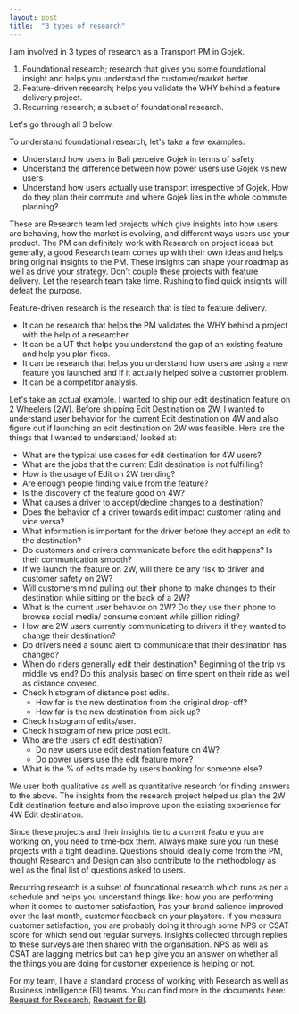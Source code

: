 ```yaml
---
layout: post
title:  "3 types of research"
---
```


I am involved in 3 types of research as a Transport PM in Gojek.

1. Foundational research; research that gives you some foundational insight and helps you understand the customer/market better.
2. Feature-driven research; helps you validate the WHY behind a feature delivery project.
3. Recurring research; a subset of foundational research.

Let's go through all 3 below.

To understand foundational research, let's take a few examples:
 - Understand how users in Bali perceive Gojek in terms of safety
 - Understand the difference between how power users use Gojek vs new users
 - Understand how users actually use transport irrespective of Gojek. How do they plan their commute and where Gojek lies in the whole commute planning?

These are Research team led projects which give insights into how users are behaving, how the market is evolving, and different ways users use your product. The PM can definitely work with Research on project ideas but generally, a good Research team comes up with their own ideas and helps bring original insights to the PM. These insights can shape your roadmap as well as drive your strategy. Don't couple these projects with feature delivery. Let the research team take time. Rushing to find quick insights will defeat the purpose.

Feature-driven research is the research that is tied to feature delivery.
 - It can be research that helps the PM validates the WHY behind a project with the help of a researcher.
 - It can be a UT that helps you understand the gap of an existing feature and help you plan fixes.
 - It can be research that helps you understand how users are using a new feature you launched and if it actually helped solve a customer problem.
 - It can be a competitor analysis.

Let's take an actual example. I wanted to ship our edit destination feature on 2 Wheelers (2W). Before shipping Edit Destination on 2W, I wanted to understand user behavior for the current Edit destination on 4W and also figure out if launching an edit destination on 2W was feasible. Here are the things that I wanted to understand/ looked at:
  - What are the typical use cases for edit destination for 4W users?
  - What are the jobs that the current Edit destination is not fulfilling?
  - How is the usage of Edit on 2W trending?
  - Are enough people finding value from the feature?
  - Is the discovery of the feature good on 4W?
  - What causes a driver to accept/decline changes to a destination?
  - Does the behavior of a driver towards edit impact customer rating and vice versa?
  - What information is important for the driver before they accept an edit to the destination?
  - Do customers and drivers communicate before the edit happens? Is their communication smooth?
  - If we launch the feature on 2W, will there be any risk to driver and customer safety on 2W?
  - Will customers mind pulling out their phone to make changes to their destination while sitting on the back of a 2W?
  - What is the current user behavior on 2W? Do they use their phone to browse social media/ consume content while pillion riding?
  - How are 2W users currently communicating to drivers if they wanted to change their destination?
  - Do drivers need a sound alert to communicate that their destination has changed?
  - When do riders generally edit their destination? Beginning of the trip vs middle vs end? Do this analysis based on time spent on their ride as well as distance covered.
  - Check histogram of distance post edits.
    - How far is the new destination from the original drop-off?
    - How far is the new destination from pick up?
  - Check histogram of edits/user.
  - Check histogram of new price post edit.
  - Who are the users of edit destination?
    - Do new users use edit destination feature on 4W?
    - Do power users use the edit feature more?
  - What is the % of edits made by users booking for someone else?

We user both qualitative as well as quantitative research for finding answers to the above. The insights from the research project helped us plan the 2W Edit destination feature and also improve upon the existing experience for 4W Edit destination.

Since these projects and their insights tie to a current feature you are working on, you need to time-box them. Always make sure you run these projects with a tight deadline. Questions should ideally come from the PM, thought Research and Design can also contribute to the methodology as well as the final list of questions asked to users.

Recurring research is a subset of foundational research which runs as per a schedule and helps you understand things like: how you are performing when it comes to customer satisfaction, has your brand salience improved over the last month, customer feedback on your playstore. If you measure customer satisfaction, you are probably doing it through some NPS or CSAT score for which send out regular surveys. Insights collected through replies to these surveys are then shared with the organisation. NPS as well as CSAT are lagging metrics but can help give you an answer on whether all the things you are doing for customer experience is helping or not.

For my team, I have a standard process of working with Research as well as Business Intelligence (BI) teams. You can find more in the documents here: [Request for Research](https://docs.google.com/document/d/1cgRmcLuN7DEmU6QK42kwbjx486nef3LRR3Y0ia7kPVk/edit?usp=sharing), [Request for BI](https://docs.google.com/document/d/163Pl7T0bbaA8cQN2xGOVuRT0RIamGS9NJB6p4oQU-ks/edit?usp=sharing).

